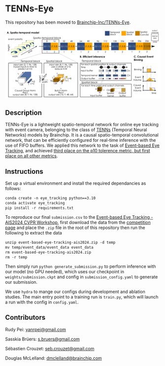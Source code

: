 # TENNs-Eye

This repository has been moved to [Brainchip-Inc/TENNs-Eye](https://github.com/Brainchip-Inc/TENNs-Eye).

![network](network_architecture.png)

## Description

TENNs-Eye is a lightweight spatio-temporal network for online eye tracking with event camera, belonging to the class of [TENNs](https://brainchip.com/tenns-a-new-approach-to-streaming-and-sequential-data/) (Temporal Neural Networks) models by Brainchip. It is a causal spatio-temporal convolutional network, that can be efficiently configured for real-time inference with the use of FIFO buffers. We applied this network to the task of [Event-based Eye Tracking](https://www.kaggle.com/competitions/event-based-eye-tracking-ais2024/data), and achieved [third place on the p10 tolerence metric, but first place on all other metrics](https://arxiv.org/pdf/2404.11770).

## Instructions

Set up a virtual environment and install the required dependancies as follows:
```
conda create -n eye_tracking python==3.10
conda activate eye_tracking
pip install -r requirements.txt
```

To reproduce our final `submission.csv` to the [Event-based Eye Tracking - AIS2024 CVPR Workshop](https://www.kaggle.com/competitions/event-based-eye-tracking-ais2024/data), 
first download the data from the [competition page](https://www.kaggle.com/competitions/event-based-eye-tracking-ais2024/data) 
and place the `.zip` file in the root of this repository then run the following to extract the data
```
unzip event-based-eye-tracking-ais2024.zip -d temp
mv temp/event_data/event_data event_data
rm event-based-eye-tracking-ais2024.zip
rm -r temp
```

Then simply run `python generate_submission.py` to perform inference with our model (no GPU needed), which uses our checkpoint 
in `weights/submission.ckpt` and config in `submission_config.yaml` to generate our submission.

We use `hydra` to mange our configs during development and ablation studies. The main entry point to a training run is `train.py`, 
which will launch a run with the config in `config.yaml`.

## Contributors

Rudy Pei: yanrpei@gmail.com

Sasskia Brüers: s.bruers@gmail.com

Sébastien Crouzet: seb.crouzet@gmail.com

Douglas McLelland: dmclelland@brainchip.com
